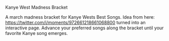 Kanye West Madness Bracket

A march madness bracket for Kanye Wests Best Songs.
Idea from here: https://twitter.com/i/moments/972661218661068800
turned into an interactive page. Advance your preferred songs
along the bracket until your favorite Kanye song emerges.

